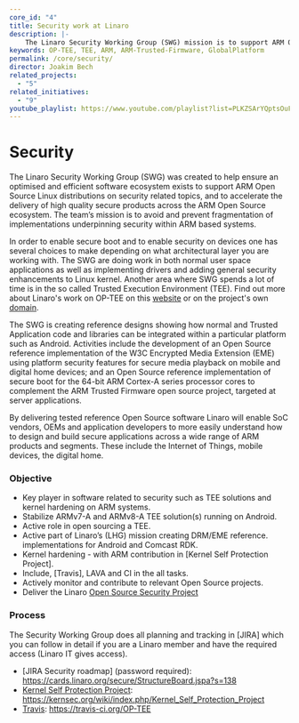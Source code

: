 ```yaml
---
core_id: "4"
title: Security work at Linaro
description: |-
    The Linaro Security Working Group (SWG) mission is to support ARM Open Source Linux distributions on security related topics.
keywords: OP-TEE, TEE, ARM, ARM-Trusted-Firmware, GlobalPlatform
permalink: /core/security/
director: Joakim Bech
related_projects:
  - "5"
related_initiatives:
  - "9"
youtube_playlist: https://www.youtube.com/playlist?list=PLKZSArYQptsOuFyjUlWFWUulxXOhhtsEf&playnext=1
---
```

# Security
The Linaro Security Working Group (SWG) was created to help ensure an optimised
and efficient software ecosystem exists to support ARM Open Source Linux
distributions on security related topics, and to accelerate the delivery of high
quality secure products across the ARM Open Source ecosystem. The team’s mission
is to avoid and prevent fragmentation of implementations underpinning security
within ARM based systems.

In order to enable secure boot and to enable security on devices one has several
choices to make depending on what architectural layer you are working with. The
SWG are doing work in both normal user space applications as well as
implementing drivers and adding general security enhancements to Linux kernel.
Another area where SWG spends a lot of time is in the so called Trusted
Execution Environment (TEE). Find out more about Linaro's work on OP-TEE on this [website](/initiatives/op-tee/) or on the project's own [domain](https://www.op-tee.org/).

The SWG is creating reference designs showing how normal and Trusted Application
code and libraries can be integrated within a particular platform such as
Android. Activities include the development of an Open Source reference
implementation of the W3C Encrypted Media Extension (EME) using platform
security features for secure media playback on mobile and digital home devices;
and an Open Source reference implementation of secure boot for the 64-bit ARM
Cortex-A series processor cores to complement the ARM Trusted Firmware open
source project, targeted at server applications.

By delivering tested reference Open Source software Linaro will enable SoC
vendors, OEMs and application developers to more easily understand how to design
and build secure applications across a wide range of ARM products and segments.
These include the Internet of Things, mobile devices, the digital home.

### Objective
- Key player in software related to security such as TEE solutions and kernel
  hardening on ARM systems.
- Stabilize ARMv7-A and ARMv8-A TEE solution(s) running on Android.
- Active role in open sourcing a TEE.
- Active part of Linaro’s (LHG) mission creating DRM/EME reference.
  implementations for Android and Comcast RDK.
- Kernel hardening - with ARM contribution in [Kernel Self Protection Project].
- Include, [Travis], LAVA and CI in the all tasks.
- Actively monitor and contribute to relevant Open Source projects.
- Deliver the Linaro [Open Source Security Project](/projects/open-source-security/)

### Process
The Security Working Group does all planning and tracking in
[JIRA] which you can follow in detail if you are a Linaro member and have the required access
(Linaro IT gives access).

- [JIRA Security roadmap] (password required): https://cards.linaro.org/secure/StructureBoard.jspa?s=138
- [Kernel Self Protection Project](https://kernsec.org/wiki/index.php/Kernel_Self_Protection_Project): https://kernsec.org/wiki/index.php/Kernel_Self_Protection_Project
- [Travis](https://travis-ci.org/OP-TEE): https://travis-ci.org/OP-TEE
